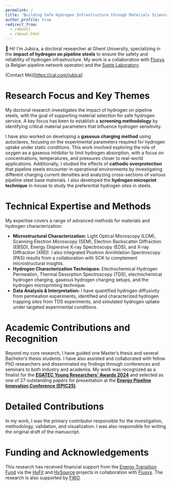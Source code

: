 ```yaml
---
permalink: /
title: "Building Safe Hydrogen Infrastructure through Materials Science."
author_profile: true
redirect_from: 
  - /about/
  - /about.html
---
```


👋 Hi! I'm Jubica, a doctoral researcher at Ghent University, specializing in the **impact of hydrogen on pipeline steels** to ensure the safety and reliability of hydrogen infrastructure. My work is a collaboration with [Fluxys](https://www.fluxys.com/) (a Belgian pipeline network operator) and the [Soete Laboratory](https://www.ugent.be/ea/emsme/en/research/soete).

(Contact Me)[https://cal.com/jubica]

Research Focus and Key Themes
======

My doctoral research investigates the impact of hydrogen on pipeline steels, with the goal of supporting material selection for safe hydrogen service. A key focus has been to establish a **screening methodology** by identifying critical material parameters that influence hydrogen sensitivity.

I have also worked on developing a **gaseous charging method** using autoclaves, focusing on the experimental parameters required for hydrogen uptake under static conditions. This work involved exploring the role of oxygen as a gaseous inhibitor to limit hydrogen absorption, with a focus on concentrations, temperatures, and pressures closer to real-world applications. Additionally, I studied the effects of **cathodic overprotection** that pipeline steels encounter in operational environments by investigating different charging current densities and analyzing cross-sections of various pipeline steel base materials. I also developed the **hydrogen microprint technique** in-house to study the preferential hydrogen sites in steels.

Technical Expertise and Methods
======

My expertise covers a range of advanced methods for materials and hydrogen characterization:

* **Microstructural Characterization:** Light Optical Microscopy (LOM), Scanning Electron Microscopy (SEM), Electron Backscatter Diffraction (EBSD), Energy Dispersive X-ray Spectroscopy (EDS), and X-ray Diffraction (XRD). I also integrated Positron Annihilation Spectroscopy (PAS) results from a collaboration with SCK to complement microstructural insights.
* **Hydrogen Characterization Techniques:** Electrochemical Hydrogen Permeation, Thermal Desorption Spectroscopy (TDS), electrochemical hydrogen charging, gaseous hydrogen charging setups, and the hydrogen microprinting technique.
* **Data Analysis & Interpretation:** I have quantified hydrogen diffusivity from permeation experiments, identified and characterized hydrogen trapping sites from TDS experiments, and simulated hydrogen uptake under targeted experimental conditions.

Academic Contributions and Recognition
======

Beyond my core research, I have guided one Master’s thesis and several Bachelor’s thesis students. I have also assisted and collaborated with fellow PhD researchers and disseminated my findings through conferences and seminars to both industry and academia. My work was recognized as a finalist for the [**EGATEC Young Researchers’ Awards 2024**](https://www.gerg.eu/the-2024-young-researchers-awards/) and selected as one of 27 outstanding papers for presentation at the [**Energy Pipeline Innovation Conference (EPIC25)**](https://epic25.eu/en/EPIC25).

Detailed Contributions
======

In my work, I was the primary contributor responsible for the investigation, methodology, validation, and visualization. I was also responsible for writing the original draft of the manuscript.

Funding and Acknowledgements
======

This research has received financial support from the [Energy Transition Fund](https://economie.fgov.be/fr/themes/energie/transition-energetique/fonds-de-transition) via the [HyFit](https://www.fluxys.com/en/about-us/energy-transition/pioneering-research-to-accelerate-the-energy-transition) and [HySource](https://www.fluxys.com/en/about-us/energy-transition/pioneering-research-to-accelerate-the-energy-transition) projects in collaboration with [Fluxys](https://www.fluxys.com/). The research is also supported by [FWO](https://www.fwo.be/en/).

